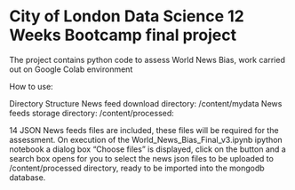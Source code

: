 # City of London Data Science 12 Weeks Bootcamp final project
The project contains python code to assess World News Bias, work carried out on Google Colab environment

How to use: 

Directory Structure
News feed download directory: /content/mydata
News feeds storage directory: /content/processed: 

14 JSON News feeds files are included, these files will be required for the assessment.
On execution of the World_News_Bias_Final_v3.ipynb ipython notebook a dialog box “Choose files” is displayed, click on the button and a search box opens for you to select the news json files to be uploaded to /content/processed directory, ready to be imported into the mongodb database.

